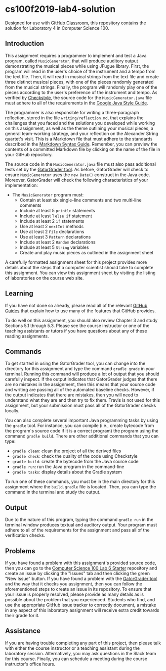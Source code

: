 # cs100f2019-lab4-solution

Designed for use with [GitHub Classroom](https://classroom.github.com/), this
repository contains the solution for Laboratory 4 in Computer Science 100.

## Introduction

This assignment requires a programmer to implement and test a Java program,
called `MusicGenerator`, that will produce auditory output demonstrating the
musical pieces while using JFugue library. First, the program will read in
the user's choice of the instrument and a tempo from the text file.
Then, it will read in musical strings from the text file and create three
distinct musical pieces, with one of the pieces randomly generated from the
musical strings. Finally, the program will randomly play one of the pieces
according to the user's preference of the instrument and tempo. As verified by
[Checkstyle](https://github.com/checkstyle/checkstyle), the source code for the
`MusicGenerator.java` file must adhere to all of the requirements in the [Google
Java Style Guide](https://google.github.io/styleguide/javaguide.html).

The programmer is also responsible for writing a three-paragraph reflection,
stored in the file `writing/reflection.md`, that explains the challenges that
you faced and the solutions you developed while working on this assignment, as
well as the theme outlining your musical pieces, a general team-working strategy,
and your reflection on the Alexander String quartet's visit.
This is a Markdown file that must adhere to the standards described
in the [Markdown Syntax
Guide](https://guides.github.com/features/mastering-markdown/). Remember, you
can preview the contents of a committed Markdown file by clicking on the name of
the file in your GitHub repository.

The source code in the `MusicGenerator.java` file must also pass additional tests
set by the [GatorGrader tool](https://github.com/GatorEducator/gatorgrader). As
before, GatorGrader will check to ensure `MusicGenerator` uses the `new Date()`
construct in the Java code. Moreover, GatorGrader will check the following
characteristics of your implementation:

* The `MusicGenerator` program must:
  * Contain at least six single-line comments and two multi-line comments
  * Include at least 5 `println` statements
  * Include at least 1 `else if` statement
  * Include at least 2 `if` statements
  * Use at least 2 `nextInt` methods
  * Use at least 2 `File` declarations
  * Use at least 3 `Pattern` declarations
  * Include at least 2 `Random` declarations
  * Include at least 5 `String` variables
  * Create and play music pieces as outlined in the
    assignment sheet

A carefully formatted assignment sheet for this project provides more details
about the steps that a computer scientist should take to complete this
assignment. You can view this assignment sheet by visiting the listing of
laboratories on the course web site.

## Learning

If you have not done so already, please read all of the relevant [GitHub
Guides](https://guides.github.com/) that explain how to use many of the features
that GitHub provides.

To do well on this assignment, you should also review Chapter 3 and study
Sections 5.1 through 5.3. Please see the course instructor or one of the
teaching assistants or tutors if you have questions about any of these reading
assignments.

## Commands

To get started in using the GatorGrader tool, you can change into the directory
for this assignment and type the command `gradle grade` in your terminal.
Running this command will produce a lot of output that you should carefully
inspect. If the output indicates that GatorGrader judges that there are no
mistakes in the assignment, then this means that your source code and writing
are passing all of the automated baseline checks. However, if the output
indicates that there are mistakes, then you will need to understand what they
are and then try to fix them. Travis is not used for this assignment, but
your submission must pass all of the GatorGrader checks locally.

You can also complete several important Java programming tasks by using the
`gradle` tool. For instance, you can compile (i.e., create bytecode from the
program's source code if it is a correct program) the program using the command
`gradle build`. There are other additional commands that you can type:

- `gradle clean`: clean the project of all the derived files
- `gradle check`: check the quality of the code using Checkstyle
- `gradle build`: create the bytecode from the Java source code
- `gradle run`: run the Java program in the command-line
- `gradle tasks`: display details about the Gradle system

To run one of these commands, you must be in the main  directory
for this assignment where the `build.gradle` file is located. Then, you can type
the command in the terminal and study the output.

## Output

Due to the nature of this program, typing the command
`gradle run` in the terminal window produces textual and auditory output. Your program must adhere to
all of the requirements for the assignment and pass all of the verification
checks.

## Problems

If you have found a problem with this assignment's provided source code, then
you can go to the [Computer Science 100 Lab 6
Starter](https://github.com/Allegheny-Computer-Science-100-01-F2018/cs100f2018-lab6-starter)
repository and create an issue by clicking the "Issues" tab and then clicking
the green "New Issue" button. If you have found a problem with the [GatorGrader tool](https://github.com/GatorEducator/gatorgrader) and the way that it checks you
assignment, then you can follow the aforementioned steps to create an issue in
its repository. To ensure that your issue is properly resolved, please provide
as many details as is possible about the problem that you experienced.
Students who find, and use the appropriate GitHub issue tracker to correctly
document, a mistake in any aspect of this laboratory assignment will receive
extra credit towards their grade for it.

## Assistance

If you are having trouble completing any part of this project, then please talk
with either the course instructor or a teaching assistant during the laboratory
session. Alternatively, you may ask questions in the Slack team for this
course. Finally, you can schedule a meeting during the course instructor's
office hours.
